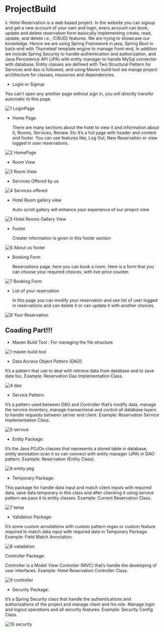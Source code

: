 # ProjectBuild
ii.	Hotel Reservation is a web based project. In the website you can signup and get a new account of your own and login, every account can book, update and delete reservation form baisically implementing create, read, update, and delete i.e., (CRUD) features. We are trying to showcase our knowledge. Hence we are using Spring Framework in java, Spring Boot in back-end with Thymeleaf template engine to manage front-end, In addition we include Spring Security to handle authentication and authorization, and Java Persistence API (JPA) with entity manager to handle MySql connector with database. Entity classes are defined with Two Structural Pattern for Services and dao is followed, and using Maven build tool we mange project architecture for classes, resources and dependencies. 



* Login or Signup
 
 You can’t open any another page without sign in, you will directly transfer automatic to this page.

![1 LoginPage](https://user-images.githubusercontent.com/78878627/114337469-c0e6ef80-9b6e-11eb-8516-f43bacdd68ca.jpg)



* Home Page

  There are many sections about the hotel to view it and information about it, Rooms, Services, Review. Etc It’s a full page with header and content and footer. You can use features like, Log Out, New Reservation or view logged in user reservations.


![2 HomePage](https://user-images.githubusercontent.com/78878627/114337558-ed027080-9b6e-11eb-96ee-b4361ed7628f.jpg)



* Room View 

![3 Room View](https://user-images.githubusercontent.com/78878627/114337719-45d20900-9b6f-11eb-92fb-0d1cd347fb94.jpg)



* Services Offered by us

![4 Services offered](https://user-images.githubusercontent.com/78878627/114337756-57b3ac00-9b6f-11eb-8859-b6cd425f7d09.jpg)



* Hotel Room gallery view

  Auto-scroll gallery will enhance your experience of our project view
  
![5 Hotel Rooms Gallery View](https://user-images.githubusercontent.com/78878627/114337816-71ed8a00-9b6f-11eb-9e62-880cfa299cd3.jpg)



* Footer

  Creater information is given in this footer section
  
![6 About us footer](https://user-images.githubusercontent.com/78878627/114337876-9184b280-9b6f-11eb-8e84-82430d93cc54.jpg)

  
  
* Booking Form
  
  Reservations page, here you can book a room. Here is a form that you can choose your required choices, with live price counter.

![7 Booking Form](https://user-images.githubusercontent.com/78878627/114337949-b37e3500-9b6f-11eb-99fa-ebd1ecbac02b.jpg)



* List of your reservation

  In this page you can modify your reservation and see list of user logged in reservations and can delete it or can update it with another choices.
  
![8 Your Reservation](https://user-images.githubusercontent.com/78878627/114337985-c2fd7e00-9b6f-11eb-8ffa-9f7942ec97f8.jpg)


## Coading Part!!!

* Maven Build Tool : For managing the file structure

![1 maven build tool](https://user-images.githubusercontent.com/78878627/115064995-36561580-9f0b-11eb-8845-97e8a017cea4.jpg)



* Data Access Object Pattern (DAO):

It’s a pattern that use to deal with retrieve data from database and to save data too. Example: Reservation Dao Implementation Class.

![4 dao](https://user-images.githubusercontent.com/78878627/115065023-4110aa80-9f0b-11eb-8aad-a648765c18df.jpg)



* Service Pattern:

It’s a pattern used between DAO and Controller that’s modify data, manage the service inventory, manage transactional and control all database layers to handle requests between server and client. Example: Reservation Service Implementation Class.

![5 service](https://user-images.githubusercontent.com/78878627/115065035-466df500-9f0b-11eb-8b88-c6bfaf82ff8b.jpg)



* Entity Package:

It’s the Java POJOs classes that represents a stored table in database, entity annotation scan it so can connect with entity manager (JPA) in DAO pattern. Example: Reservation (Entity Class).

![6 entity pkg](https://user-images.githubusercontent.com/78878627/115065100-5b4a8880-9f0b-11eb-9528-177e7a822ec6.jpg)



* Temporary Package:

This package for handle data input and match client inputs with required data, save data temporary in this class and after checking it using service pattern we pass it to entity classes. Example: Current Reservation Class.

![7 temp](https://user-images.githubusercontent.com/78878627/115067467-9a2e0d80-9f0e-11eb-8fa6-3c1ca4f62e0e.jpg)



* Validation Package:

It’s some custom annotations with custom pattern regex or custom feature required to match data input with required data in Temporary Package. Example: Field Match Annotation.

![8 valadation](https://user-images.githubusercontent.com/78878627/115065124-61d90000-9f0b-11eb-9083-f3337378a356.jpg)



Controller Package:

Controller is a Model View Controller (MVC) that’s handle the developing of user interfaces. Example: Hotel Reservation Controller Class.

![9 controller](https://user-images.githubusercontent.com/78878627/115065142-669db400-9f0b-11eb-90f1-57c6b6fb3d8b.jpg)



* Security Package:

It’s a Spring Security class that handle the authentications and authorizations of the project and manage client and his role. Manage login and logout operations and all security features. Example: Security Config Class.

![10 security](https://user-images.githubusercontent.com/78878627/115065160-6bfafe80-9f0b-11eb-8cb1-b93c5f1b0013.jpg)








